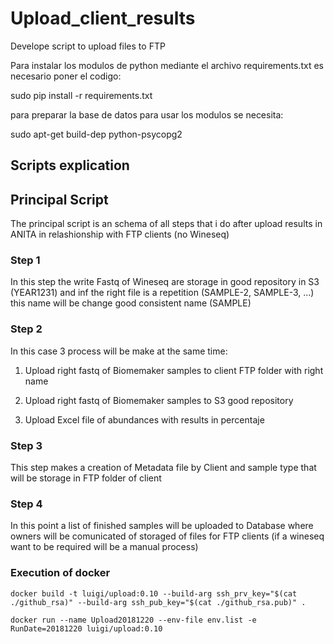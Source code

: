 # Upload_client_results
Develope script to upload files to FTP

Para instalar los modulos de python mediante el archivo requirements.txt es necesario poner el codigo:

sudo pip install -r requirements.txt

para preparar la base de datos para usar los modulos se necesita:

sudo apt-get build-dep python-psycopg2

## Scripts explication

## Principal Script

The principal script is an schema of all steps that i do after upload results in ANITA in relashionship with FTP clients (no Wineseq) 

### Step 1

In this step the write Fastq of Wineseq are storage in good repository in S3 (YEAR1231) and inf the right file is a repetition (SAMPLE-2, SAMPLE-3, ...) this name will be change good consistent name (SAMPLE)

### Step 2

In this case 3 process will be make at the same time:

1. Upload right fastq of Biomemaker samples to client FTP folder with right name

2. Upload right fastq of Biomemaker samples to S3 good repository

3. Upload Excel file of abundances with results in percentaje

### Step 3

This step makes a creation of Metadata file by Client and sample type that will be storage in FTP folder of client

### Step 4

In this point a list of finished samples will be uploaded to Database where owners will be comunicated of storaged of files for FTP clients (if a wineseq want to be required will be a manual process)

### Execution of docker

`docker build -t luigi/upload:0.10 --build-arg ssh_prv_key="$(cat ./github_rsa)" --build-arg ssh_pub_key="$(cat ./github_rsa.pub)" .`

`docker run --name Upload20181220 --env-file env.list -e RunDate=20181220 luigi/upload:0.10`
